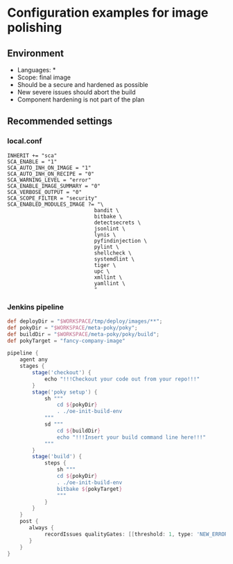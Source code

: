 # Configuration examples for image polishing

## Environment

* Languages: *
* Scope: final image
* Should be a secure and hardened as possible
* New severe issues should abort the build
* Component hardening is not part of the plan

## Recommended settings

### local.conf

```bitbake
INHERIT += "sca"
SCA_ENABLE = "1"
SCA_AUTO_INH_ON_IMAGE = "1"
SCA_AUTO_INH_ON_RECIPE = "0"
SCA_WARNING_LEVEL = "error"
SCA_ENABLE_IMAGE_SUMMARY = "0"
SCA_VERBOSE_OUTPUT = "0"
SCA_SCOPE_FILTER = "security"
SCA_ENABLED_MODULES_IMAGE ?= "\
                            bandit \
                            bitbake \
                            detectsecrets \
                            jsonlint \
                            lynis \
                            pyfindinjection \
                            pylint \
                            shellcheck \
                            systemdlint \
                            tiger \
                            upc \
                            xmllint \
                            yamllint \
                            "
```

### Jenkins pipeline

```groovy
def deployDir = "$WORKSPACE/tmp/deploy/images/**";
def pokyDir = "$WORKSPACE/meta-poky/poky";
def buildDir = "$WORKSPACE/meta-poky/poky/build";
def pokyTarget = "fancy-company-image"

pipeline {
    agent any
    stages {
        stage('checkout') {
            echo "!!!Checkout your code out from your repo!!!"
        }
        stage('poky setup') {
            sh """
                cd ${pokyDir}
                . ./oe-init-build-env
            """
            sd """
                cd ${buildDir}
                echo "!!!Insert your build command line here!!!"
            """
        }
        stage('build') {
            steps {
                sh """
                cd ${pokyDir}
                . ./oe-init-build-env
                bitbake ${pokyTarget}
                """
            }
        }
    }
    post {
       always {
            recordIssues qualityGates: [[threshold: 1, type: 'NEW_ERROR', unstable: false]], tools: [checkStyle(pattern: '$deployDir/sca/*/checkstyle/*.xml')]
       }
    }
}
```

